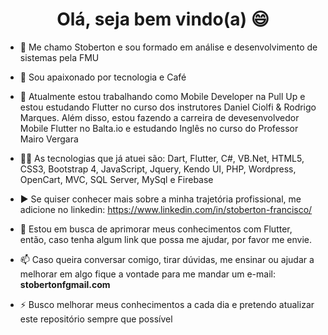 ### 

<h1 align="center">Olá, seja bem vindo(a) 😄</h1>

- 🔭 Me chamo Stoberton e sou formado em análise e desenvolvimento de sistemas pela FMU

- 👋 Sou apaixonado por tecnologia e Café

- 🔭 Atualmente estou trabalhando como Mobile Developer na Pull Up e estou estudando Flutter no curso dos instrutores Daniel Ciolfi & Rodrigo Marques. Além disso, estou fazendo a carreira de devesenvolvedor Mobile Flutter no Balta.io e estudando Inglês no curso do Professor Mairo Vergara

- 👨‍💻 As tecnologias que já atuei são: Dart, Flutter, C#, VB.Net, HTML5, CSS3, Bootstrap 4, JavaScript, Jquery, Kendo UI, PHP, Wordpress, OpenCart, MVC, SQL Server, MySql e Firebase

- ▶️  Se quiser conhecer mais sobre a minha trajetória profissional, me adicione no linkedin:
      https://www.linkedin.com/in/stoberton-francisco/

- 💬 Estou em busca de aprimorar meus conhecimentos com Flutter, então, caso tenha algum link que possa me ajudar, por favor me envie.

- 📫 Caso queira conversar comigo, tirar dúvidas, me ensinar ou ajudar a melhorar em algo fique a vontade para me mandar um e-mail: **stobertonfgmail.com**

- ⚡ Busco melhorar meus conhecimentos a cada dia e pretendo atualizar este repositório sempre que possível  
